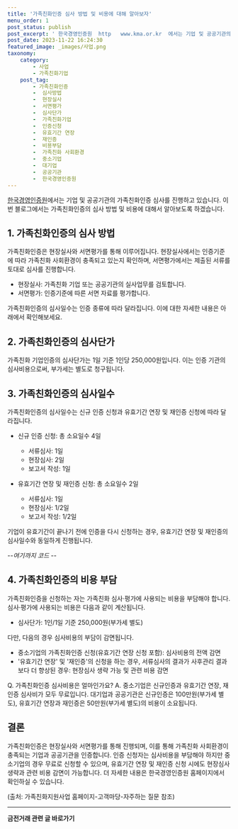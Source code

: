 ```yaml
---
title: '가족친화인증 심사 방법 및 비용에 대해 알아보자'
menu_order: 1
post_status: publish
post_excerpt: ' 한국경영인증원  http   www.kma.or.kr  에서는 기업 및 공공기관의 가족친화인증 심사를 진행하고 있습니다. 이번 블로그에서는 가족친화인증의 심사 방법 및 비용에 대해서 알아보도록 하겠습니다.'
post_date: 2023-11-22 16:24:30
featured_image: _images/사업.png
taxonomy:
    category:
        - 사업
        - 가족친화기업
    post_tag:
        - 가족친화인증
        -  심사방법
        -  현장실사
        -  서면평가
        -  심사단가
        -  가족친화기업
        -  인증신청
        -  유효기간 연장
        -  재인증
        -  비용부담
        -  가족친화 사회환경
        -  중소기업
        -  대기업
        -  공공기관
        -  한국경영인증원
---
```



[한국경영인증원](http://www.kma.or.kr/)에서는 기업 및 공공기관의 가족친화인증 심사를 진행하고 있습니다. 이번 블로그에서는 가족친화인증의 심사 방법 및 비용에 대해서 알아보도록 하겠습니다.

## 1. 가족친화인증의 심사 방법

가족친화인증은 현장실사와 서면평가를 통해 이루어집니다. 현장실사에서는 인증기준에 따라 가족친화 사회환경이 충족되고 있는지 확인하며, 서면평가에서는 제출된 서류를 토대로 심사를 진행합니다.

- 현장실사: 가족친화 기업 또는 공공기관의 실사업무를 검토합니다.
- 서면평가: 인증기준에 따른 서면 자료를 평가합니다.

가족친화인증의 심사일수는 인증 종류에 따라 달라집니다. 이에 대한 자세한 내용은 아래에서 확인해보세요.

## 2. 가족친화인증의 심사단가

가족친화 기업인증의 심사단가는 1일 기준 1인당 250,000원입니다. 이는 인증 기관의 심사비용으로써, 부가세는 별도로 청구됩니다.

## 3. 가족친화인증의 심사일수

가족친화인증의 심사일수는 신규 인증 신청과 유효기간 연장 및 재인증 신청에 따라 달라집니다.

- 신규 인증 신청: 총 소요일수 4일
  - 서류심사: 1일
  - 현장심사: 2일
  - 보고서 작성: 1일

- 유효기간 연장 및 재인증 신청: 총 소요일수 2일
  - 서류심사: 1일
  - 현장심사: 1/2일
  - 보고서 작성: 1/2일

기업이 유효기간이 끝나기 전에 인증을 다시 신청하는 경우, 유효기간 연장 및 재인증의 심사일수와 동일하게 진행됩니다.

-*-여기까지 코드 -*-


## 4. 가족친화인증의 비용 부담

가족친화인증을 신청하는 자는 가족친화 심사·평가에 사용되는 비용을 부담해야 합니다. 심사·평가에 사용되는 비용은 다음과 같이 계산됩니다.

- 심사단가: 1인/1일 기준 250,000원(부가세 별도)

다만, 다음의 경우 심사비용의 부담이 감면됩니다.

- 중소기업의 가족친화인증 신청(유효기간 연장 신청 포함): 심사비용의 전액 감면
- '유효기간 연장' 및 '재인증'의 신청을 하는 경우, 서류심사의 결과가 사후관리 결과보다 더 향상된 경우: 현장심사 생략 가능 및 관련 비용 감면

Q. 가족친화인증 심사비용은 얼마인가요?
A. 중소기업은 신규인증과 유효기간 연장, 재인증 심사비가 모두 무료입니다. 대기업과 공공기관은 신규인증은 100만원(부가세 별도), 유효기간 연장과 재인증은 50만원(부가세 별도)의 비용이 소요됩니다. 

## 결론
가족친화인증은 현장실사와 서면평가를 통해 진행되며, 이를 통해 가족친화 사회환경이 충족되는 기업과 공공기관을 인증합니다. 
인증 신청자는 심사비용을 부담해야 하지만 중소기업의 경우 무료로 신청할 수 있으며, 유효기간 연장 및 재인증 신청 시에도 현장심사 생략과 관련 비용 감면이 가능합니다. 
더 자세한 내용은 한국경영인증원 홈페이지에서 확인하실 수 있습니다.

(출처: 가족친화지원사업 홈페이지-고객마당-자주하는 질문 참조)
<!-- wp:separator -->
<hr class="wp-block-separator has-alpha-channel-opacity"/>
<!-- /wp:separator -->

<!-- wp:group {"backgroundColor":"base","layout":{"type":"constrained"}} -->
<div class="wp-block-group has-base-background-color has-background"><!-- wp:paragraph {"align":"center","fontSize":"medium"} -->
<p class="has-text-align-center has-large-font-size"><strong>금전거래 관련 글 바로가기</strong></p>
<!-- /wp:paragraph -->


<!-- wp:latest-posts
{"categories":[{"id":13538,"count":19,"description":"","link":"https://uknowlaw.com/category/%ea%b8%88%ec%a0%84%ea%b1%b0%eb%9e%98/","name":"금전거래","slug":"금전거래","taxonomy":"category","parent":0,"meta":[],"_links":{"self":[{"href":"https://uknowlaw.com/wp-json/wp/v2/categories/13538"}],"collection":[{"href":"https://uknowlaw.com/wp-json/wp/v2/categories"}],"about":[{"href":"https://uknowlaw.com/wp-json/wp/v2/taxonomies/category"}],"wp:post_type":[{"href":"https://uknowlaw.com/wp-json/wp/v2/posts?categories=13538"}],"curies":[{"name":"wp","href":"https://api.w.org/{rel}","templated":true}]}}],"postsToShow":100,"excerptLength":28,"postLayout":"grid","columns":2,"featuredImageAlign":"left","featuredImageSizeSlug":"large","fontSize":"small"} /--></div>
<!-- /wp:group -->